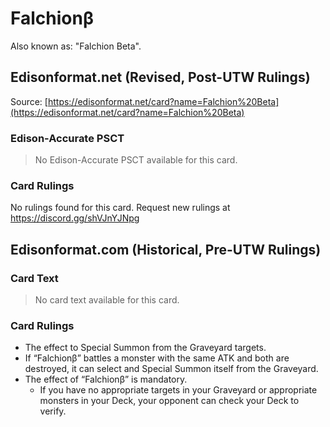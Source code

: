 # Falchionβ

Also known as: "Falchion Beta".

## Edisonformat.net (Revised, Post-UTW Rulings)

Source: [https://edisonformat.net/card?name=Falchion%20Beta](https://edisonformat.net/card?name=Falchion%20Beta)

### Edison-Accurate PSCT

> No Edison-Accurate PSCT available for this card.

### Card Rulings

No rulings found for this card. Request new rulings at https://discord.gg/shVJnYJNpg


## Edisonformat.com (Historical, Pre-UTW Rulings)

### Card Text

> No card text available for this card.

### Card Rulings

*   The effect to Special Summon from the Graveyard targets.
*   If “Falchionβ” battles a monster with the same ATK and both are destroyed, it can select and Special Summon itself from the Graveyard.
*   The effect of “Falchionβ” is mandatory.
    *   If you have no appropriate targets in your Graveyard or appropriate monsters in your Deck, your opponent can check your Deck to verify.


